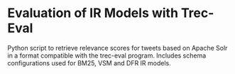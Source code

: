 # Evaluation of IR Models with Trec-Eval
Python script to retrieve relevance scores for tweets based on Apache Solr in a format compatible with the trec-eval program. Includes schema configurations used for BM25, VSM and DFR IR models.
